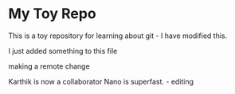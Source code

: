 # My Toy Repo

This is a toy repository for learning about git - I have modified this.

I just added something to this file

making a remote change

Karthik is now a collaborator 
Nano is superfast. - editing
